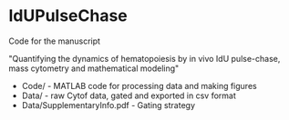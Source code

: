 # IdUPulseChase

Code for the manuscript 

"Quantifying the dynamics of hematopoiesis by in vivo IdU pulse-chase, mass cytometry and mathematical modeling"


* Code/ - MATLAB code for processing data and making figures
* Data/ - raw Cytof data, gated and exported in csv format
* Data/SupplementaryInfo.pdf - Gating strategy
